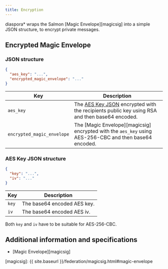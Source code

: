 ```yaml
---
title: Encryption
---
```


diaspora\* wraps the Salmon [Magic Envelope][magicsig] into a simple JSON structure, to encrypt private messages.

## Encrypted Magic Envelope

### JSON structure

~~~json
{
  "aes_key": "...",
  "encrypted_magic_envelope": "..."
}
~~~

| Key                        | Description                                                                                                             |
| -------------------------- |------------------------------------------------------------------------------------------------------------------------ |
| `aes_key`                  | The [AES Key JSON](#aes-key-json-structure) encrypted with the recipients public key using RSA and then base64 encoded. |
| `encrypted_magic_envelope` | The [Magic Envelope][magicsig] encrypted with the `aes_key` using AES-256-CBC and then base64 encoded.                  |

### AES Key JSON structure

~~~json
{
  "key": "...",
  "iv": "..."
}
~~~

| Key   | Description                 |
| ----- |---------------------------- |
| `key` | The base64 encoded AES key. |
| `iv`  | The base64 encoded AES iv.  |

Both `key` and `iv` have to be suitable for AES-256-CBC.

## Additional information and specifications

* [Magic Envelope][magicsig]

[magicsig]: {{ site.baseurl }}/federation/magicsig.html#magic-envelope
